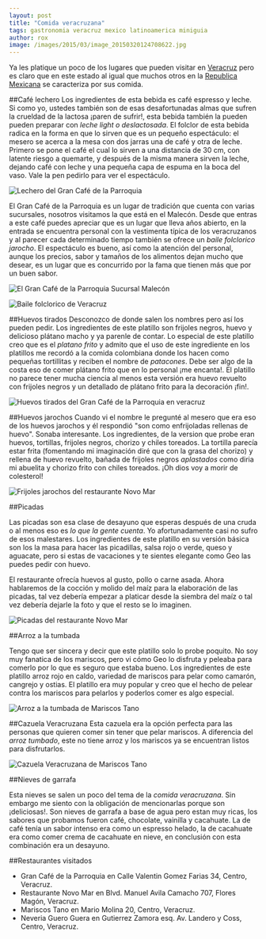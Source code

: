 ```yaml
---
layout: post
title: "Comida veracruzana"
tags: gastronomia veracruz mexico latinoamerica miniguia
author: rox
image: /images/2015/03/image_20150320124708622.jpg
---
```

Ya les platique un poco de los lugares que pueden visitar en [Veracruz](/tag/veracruz) pero es claro que en este estado al igual que muchos otros en la [Republica Mexicana](/tag/mexico) se caracteriza por sus comida.

##Café lechero
Los ingredientes de esta bebida es café espresso y leche. Si como yo, ustedes también son de esas desafortunadas almas que sufren la crueldad de la lactosa ¡paren de sufrir!, esta bebida también la pueden pueden preparar con *leche light o deslactosada*. El folclor de esta bebida radica en la forma en que lo sirven que es un pequeño espectáculo: el mesero se acerca a la mesa con dos jarras una de café y otra de leche. Primero se pone el café el cual lo sirven a una distancia de 30 cm, con latente riesgo a quemarte, y después de la misma manera sirven la leche, dejando café con leche y una pequeña capa de espuma en la boca del vaso. Vale la pen pedirlo para ver el espectáculo.

![Lechero del Gran Café de la Parroquia](/images/2015/03/image_20150320124222938.jpg)

El Gran Café de la Parroquia es un lugar de tradición que cuenta con varias sucursales, nosotros visitamos la que está en el Malecón. Desde que entras a este café puedes apreciar que es un lugar que lleva años abierto, en la entrada se encuentra personal con la vestimenta típica de los veracruzanos y al parecer cada determinado tiempo también se ofrece un *baile folclorico jarocho*. El espectáculo es bueno, así como la atención del personal, aunque los precios, sabor y tamaños de los alimentos dejan mucho que desear, es un lugar que es concurrido por la fama que tienen más que por un buen sabor. 

![El Gran Café de la Parroquia Sucursal Malecón](/images/2015/03/2015-03-14-08-56-45.jpg)

![Baile folclorico de Veracruz](/images/2015/03/image_20150320124402404.jpg)

##Huevos tirados
Desconozco de donde salen los nombres pero así los pueden pedir. Los ingredientes de este platillo son frijoles negros, huevo y delicioso plátano macho y ya parenle de contar. Lo especial de este platillo creo que es el *platano frito* y admito que el uso de este ingrediente en los platillos me recordó a la comida colombiana donde los hacen como pequeñas tortillitas y reciben el nombre de *patacones*. Debe ser algo de la costa eso de comer plátano frito que en lo personal ¡me encanta!. El platillo no parece tener mucha ciencia al menos esta versión era huevo revuelto con frijoles negros y un detallado de plátano frito para la decoración ¡fin!.

![Huevos tirados del Gran Café de la Parroquia en veracruz](/images/2015/03/image_20150320124314927.jpg)

##Huevos jarochos
Cuando vi el nombre le pregunté al mesero que era eso de los huevos jarochos y él respondió "son como enfrijoladas rellenas de huevo". Sonaba interesante. Los ingredientes, de la version que probe eran huevos, tortillas, frijoles negros, chorizo y chiles toreados. La tortilla parecía estar frita (fomentando mi imaginación diré que con la grasa del chorizo) y rellena de huevo revuelto, bañada de frijoles negros *aplastados* como diria mi abuelita y chorizo frito con chiles toreados. ¡Oh dios voy a morir de colesterol!

![Frijoles jarochos del restaurante Novo Mar](/images/2015/03/image_20150320124502905.jpg)

##Picadas

Las picadas son esa clase de desayuno que esperas después de una cruda o al menos eso es *lo que la gente cuenta*. Yo afortunadamente casi no sufro de esos malestares. Los ingredientes de este platillo en su versión básica son los la masa para hacer las picadillas, salsa rojo o verde, queso y aguacate, pero si estas de vacaciones y te sientes elegante como Geo las puedes pedir con huevo. 

El restaurante ofrecía huevos al gusto, pollo o carne asada. Ahora hablaremos de la cocción y molido del maíz para la elaboración de las picadas, tal vez debería empezar a platicar desde la siembra del maíz o tal vez debería dejarle la foto y que el resto se lo imaginen.

![Picadas del restaurante Novo Mar](/images/2015/03/image_20150320124604071.jpg)

##Arroz a la tumbada

Tengo que ser sincera y decir que este platillo solo lo probe poquito. No soy muy fanatica de los mariscos, pero vi cómo Geo lo disfruta y peleaba para comerlo por lo que es seguro que estaba bueno. Los ingredientes de este platillo arroz rojo en caldo, variedad de mariscos para pelar como camarón, cangrejo y ostias. El platillo era muy popular y creo que el hecho de pelear contra los mariscos para pelarlos y poderlos comer es algo especial.

![Arroz a la tumbada de Mariscos Tano](/images/2015/03/image_20150320124708622.jpg)

##Cazuela Veracruzana 
Esta cazuela era la opción perfecta para las personas que quieren comer sin tener que pelar mariscos. A diferencia del *arroz tumbado*, este no tiene arroz y los mariscos ya se encuentran listos para disfrutarlos. 

![Cazuela Veracruzana de Mariscos Tano](/images/2015/03/image_20150320124818456.jpg)

##Nieves de garrafa

Esta nieves se salen un poco del tema de la *comida veracruzana*. Sin embargo me siento con la obligación de mencionarlas porque son ¡deliciosas!. Son nieves de garrafa a base de agua pero estan muy ricas, los sabores que probamos fueron café, chocolate, vainilla y cacahuate. La de café tenía un sabor intenso era como un espresso helado, la de cacahuate era como comer crema de cacahuate en nieve, en conclusión con esta combinación era un desayuno.

##Restaurantes visitados

* Gran Café de la Parroquia en Calle Valentin Gomez Farias 34, Centro, Veracruz.
* Restaurante Novo Mar en Blvd. Manuel Avila Camacho 707, Flores Magón, Veracruz.
* Mariscos Tano en Mario Molina 20, Centro, Veracruz.
* Neveria Guero Guera en Gutierrez Zamora esq. Av. Landero y Coss, Centro, Veracruz.